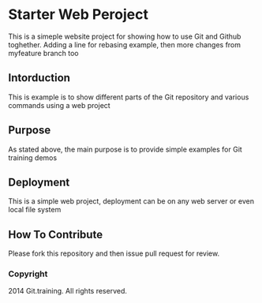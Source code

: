 # Starter Web Peroject

This is a simeple website project 
for showing how to use Git and Github toghether.
Adding a line for rebasing example,
then more changes from myfeature branch too
## Intorduction

This is example is to show different parts of the Git repository and various
commands using a web project

## Purpose

As stated above, the main purpose is to provide simple examples 
for Git training demos

## Deployment

This is a simple web project, deployment
can be on any web server or even local 
file system

## How To Contribute

Please fork this repository and then issue pull request for review.

### Copyright

2014 Git.training. All rights reserved.
